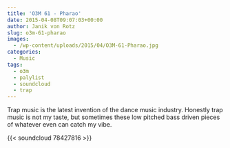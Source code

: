 ```yaml
---
title: 'O3M 61 - Pharao'
date: 2015-04-08T09:07:03+00:00
author: Janik von Rotz
slug: o3m-61-pharao
images:
  - /wp-content/uploads/2015/04/O3M-61-Pharao.jpg
categories:
  - Music
tags:
  - o3m
  - palylist
  - soundcloud
  - trap
---
```

Trap music is the latest invention of the dance music industry. Honestly trap music is not my taste, but sometimes these low pitched bass driven pieces of whatever even can catch my vibe.

{{< soundcloud 78427816 >}}